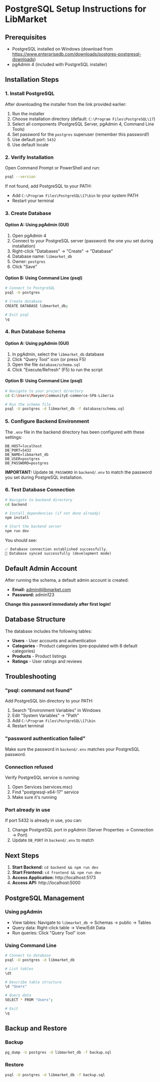 # PostgreSQL Setup Instructions for LibMarket

## Prerequisites
- PostgreSQL installed on Windows (download from https://www.enterprisedb.com/downloads/postgres-postgresql-downloads)
- pgAdmin 4 (included with PostgreSQL installer)

## Installation Steps

### 1. Install PostgreSQL
After downloading the installer from the link provided earlier:
1. Run the installer
2. Choose installation directory (default: `C:\Program Files\PostgreSQL\17`)
3. Select all components (PostgreSQL Server, pgAdmin 4, Command Line Tools)
4. Set password for the `postgres` superuser (remember this password!)
5. Use default port: `5432`
6. Use default locale

### 2. Verify Installation
Open Command Prompt or PowerShell and run:
```bash
psql --version
```

If not found, add PostgreSQL to your PATH:
- Add `C:\Program Files\PostgreSQL\17\bin` to your system PATH
- Restart your terminal

### 3. Create Database

#### Option A: Using pgAdmin (GUI)
1. Open pgAdmin 4
2. Connect to your PostgreSQL server (password: the one you set during installation)
3. Right-click "Databases" → "Create" → "Database"
4. Database name: `libmarket_db`
5. Owner: `postgres`
6. Click "Save"

#### Option B: Using Command Line (psql)
```bash
# Connect to PostgreSQL
psql -U postgres

# Create database
CREATE DATABASE libmarket_db;

# Exit psql
\q
```

### 4. Run Database Schema

#### Option A: Using pgAdmin (GUI)
1. In pgAdmin, select the `libmarket_db` database
2. Click "Query Tool" icon (or press F5)
3. Open the file `database/schema.sql`
4. Click "Execute/Refresh" (F5) to run the script

#### Option B: Using Command Line (psql)
```bash
# Navigate to your project directory
cd C:\Users\Maeyen\CommunityE-commerce-SPA-Liberia

# Run the schema file
psql -U postgres -d libmarket_db -f database/schema.sql
```

### 5. Configure Backend Environment

The `.env` file in the backend directory has been configured with these settings:
```
DB_HOST=localhost
DB_PORT=5432
DB_NAME=libmarket_db
DB_USER=postgres
DB_PASSWORD=postgres
```

**IMPORTANT:** Update `DB_PASSWORD` in `backend/.env` to match the password you set during PostgreSQL installation.

### 6. Test Database Connection

```bash
# Navigate to backend directory
cd backend

# Install dependencies (if not done already)
npm install

# Start the backend server
npm run dev
```

You should see:
```
✅ Database connection established successfully.
🔄 Database synced successfully (development mode)
```

## Default Admin Account

After running the schema, a default admin account is created:
- **Email:** admin@libmarket.com
- **Password:** admin123

**Change this password immediately after first login!**

## Database Structure

The database includes the following tables:
- **Users** - User accounts and authentication
- **Categories** - Product categories (pre-populated with 8 default categories)
- **Products** - Product listings
- **Ratings** - User ratings and reviews

## Troubleshooting

### "psql: command not found"
Add PostgreSQL bin directory to your PATH:
1. Search "Environment Variables" in Windows
2. Edit "System Variables" → "Path"
3. Add `C:\Program Files\PostgreSQL\17\bin`
4. Restart terminal

### "password authentication failed"
Make sure the password in `backend/.env` matches your PostgreSQL password.

### Connection refused
Verify PostgreSQL service is running:
1. Open Services (services.msc)
2. Find "postgresql-x64-17" service
3. Make sure it's running

### Port already in use
If port 5432 is already in use, you can:
1. Change PostgreSQL port in pgAdmin (Server Properties → Connection → Port)
2. Update `DB_PORT` in `backend/.env` to match

## Next Steps

1. **Start Backend:** `cd backend && npm run dev`
2. **Start Frontend:** `cd frontend && npm run dev`
3. **Access Application:** http://localhost:5173
4. **Access API:** http://localhost:5000

## PostgreSQL Management

### Using pgAdmin
- View tables: Navigate to `libmarket_db` → Schemas → public → Tables
- Query data: Right-click table → View/Edit Data
- Run queries: Click "Query Tool" icon

### Using Command Line
```bash
# Connect to database
psql -U postgres -d libmarket_db

# List tables
\dt

# Describe table structure
\d "Users"

# Query data
SELECT * FROM "Users";

# Exit
\q
```

## Backup and Restore

### Backup
```bash
pg_dump -U postgres -d libmarket_db -f backup.sql
```

### Restore
```bash
psql -U postgres -d libmarket_db -f backup.sql
```